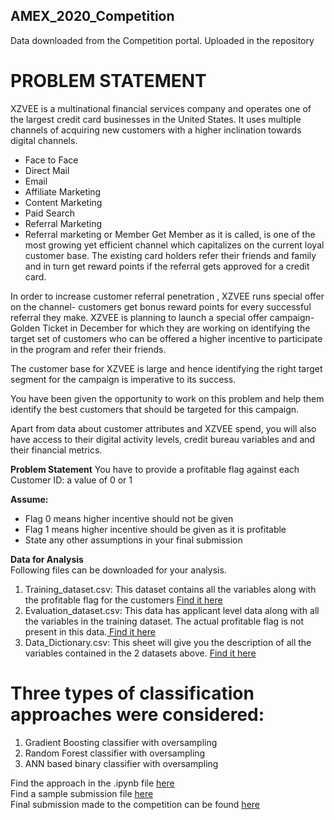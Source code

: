## AMEX_2020_Competition

Data downloaded from the Competition portal. Uploaded in the repository
# **PROBLEM STATEMENT**
XZVEE is a multinational financial services company and operates one of the largest credit card businesses in the United States. It uses multiple channels of acquiring new customers with a higher inclination towards digital channels.

* Face to Face
* Direct Mail
* Email
* Affiliate Marketing
* Content Marketing
* Paid Search
* Referral Marketing
* Referral marketing or Member Get Member as it is called, is one of the most growing yet efficient channel which capitalizes on the current loyal customer base. The existing card holders refer their friends and family and in turn get reward points if the referral gets approved for a credit card.

In order to increase customer referral penetration , XZVEE runs special offer on the channel- customers get bonus reward points for every successful referral they make. XZVEE is planning to launch a special offer campaign- Golden Ticket in December for which they are working on identifying the target set of customers who can be offered a higher incentive to participate in the program and refer their friends.

The customer base for XZVEE is large and hence identifying the right target segment for the campaign is imperative to its success.

You have been given the opportunity to work on this problem and help them identify the best customers that should be targeted for this campaign.

Apart from data about customer attributes and XZVEE spend, you will also have access to their digital activity levels, credit bureau variables and and their financial metrics.

**Problem Statement**
You have to provide a profitable flag against each Customer ID: a value of 0 or 1

**Assume:**

* Flag 0 means higher incentive should not be given
* Flag 1 means higher incentive should be given as it is profitable
* State any other assumptions in your final submission

**Data for Analysis**\
Following files can be downloaded for your analysis.

1. Training_dataset.csv: This dataset contains all the variables along with the profitable flag for the customers [ Find it here](../main/Training_Data.csv)
2. Evaluation_dataset.csv: This data has applicant level data along with all the variables in the training dataset. The actual profitable flag is not present in this data.[ Find it here](../main/Evaluation_Data.csv)
3. Data_Dictionary.csv: This sheet will give you the description of all the variables contained in the 2 datasets above.  [ Find it here](../main/Data_Dictionary.csv)

# **Three types of classification approaches were considered:**
1)  Gradient Boosting classifier with oversampling
2)  Random Forest classifier with oversampling
3)  ANN based binary classifier with oversampling

Find the approach in the .ipynb file [here](https://github.com/adityajaas/AMEX_2020_Competition)\
Find a sample submission file [here](../main/Sample_Submission.csv)\
Final submission made to the competition can be found [here](../main/submission_xgb.csv)

